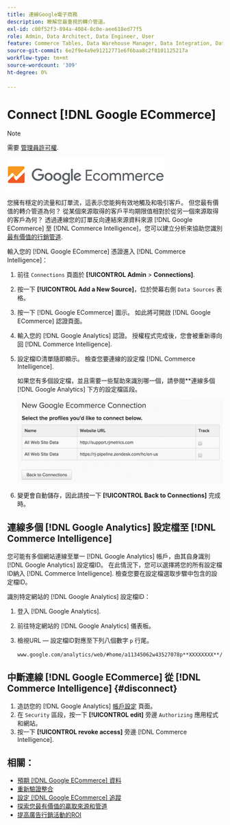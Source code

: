 ```yaml
---
title: 連線Google電子商務
description: 瞭解您最重視的轉介管道。
exl-id: c80f52f3-894a-4084-8c0e-aee618ed77f5
role: Admin, Data Architect, Data Engineer, User
feature: Commerce Tables, Data Warehouse Manager, Data Integration, Data Import/Export
source-git-commit: 6e2f9e4a9e91212771e6f6baa8c2f8101125217a
workflow-type: tm+mt
source-wordcount: '309'
ht-degree: 0%

---
```


# Connect [!DNL Google ECommerce]

>[!NOTE]
>
>需要 [管理員許可權](../../../administrator/user-management/user-management.md).

![](../../../assets/google-ecommerce-logo.png)

您擁有穩定的流量和訂單流，這表示您能夠有效地觸及和吸引客戶。 但您最有價值的轉介管道為何？ 從某個來源取得的客戶平均期限值相對於從另一個來源取得的客戶為何？ 透過連線您的訂單反向連結來源資料來源 [!DNL Google ECommerce] 至 [!DNL Commerce Intelligence]，您可以建立分析來協助您識別 [最有價值的行銷管道](../../../data-analyst/analysis/most-value-source-channel.md).

輸入您的 [!DNL Google ECommerce] 憑證進入 [!DNL Commerce Intelligence]：

1. 前往 `Connections` 頁面於 **[!UICONTROL Admin** > **Connections]**.

1. 按一下 **[!UICONTROL Add a New Source]**，位於熒幕右側 `Data Sources` 表格。

1. 按一下 [!DNL Google ECommerce] 圖示。 如此將可開啟 [!DNL Google ECommerce] 認證頁面。

1. 輸入您的 [!DNL Google Analytics] 認證。 授權程式完成後，您會被重新導向回 [!DNL Commerce Intelligence].

1. 設定檔ID清單隨即顯示。 檢查您要連線的設定檔 [!DNL Commerce Intelligence].

   如果您有多個設定檔，並且需要一些幫助來識別哪一個，請參閱**連線多個 [!DNL Google Analytics] 下方的設定檔區段。

   ![](../../../assets/conn-mult-ga-profiles.png)<!--{: width="500"}-->

1. 變更會自動儲存，因此請按一下 **[!UICONTROL Back to Connections]** 完成時。

## 連線多個 [!DNL Google Analytics] 設定檔至 [!DNL Commerce Intelligence]

您可能有多個網站連線至單一 [!DNL Google Analytics] 帳戶，由其自身識別 [!DNL Google Analytics] 設定檔ID。 在此情況下，您可以選擇將您的所有設定檔ID納入 [!DNL Commerce Intelligence]. 檢查您要在設定檔選取步驟中包含的設定檔ID。

識別特定網站的 [!DNL Google Analytics] 設定檔ID：

1. 登入 [!DNL Google Analytics].
1. 前往特定網站的 [!DNL Google Analytics] 儀表板。
1. 檢視URL — 設定檔ID對應至下列八個數字 `p` 行尾。

   `www.google.com/analytics/web/#home/a11345062w43527078p**XXXXXXXX**/`

## 中斷連線 [!DNL Google ECommerce] 從 [!DNL Commerce Intelligence] {#disconnect}

1. 造訪您的 [!DNL Google Analytics] [帳戶設定](https://www.google.com/account/about/?hl=en) 頁面。
1. 在 `Security` 區段，按一下 **[!UICONTROL edit]** 旁邊 `Authorizing` 應用程式和網站。
1. 按一下 **[!UICONTROL revoke access]** 旁邊 [!DNL Commerce Intelligence].

## 相關：

* [預期 [!DNL Google ECommerce] 資料](../integrations/google-ecommerce-data.md)
* [重新驗證整合](https://experienceleague.adobe.com/docs/commerce-knowledge-base/kb/how-to/mbi-reauthenticating-integrations.html)
* [設定 [!DNL Google ECommerce] 追蹤](https://support.google.com/analytics/answer/1009612?hl=en)
* [探索您最有價值的贏取來源和管道](../../analysis/most-value-source-channel.md)
* [提高廣告行銷活動的ROI](../../analysis/roi-ad-camp.md)
